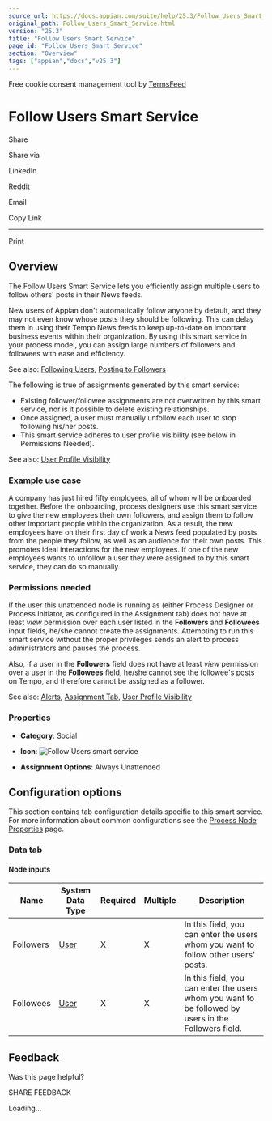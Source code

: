 ```yaml
---
source_url: https://docs.appian.com/suite/help/25.3/Follow_Users_Smart_Service.html
original_path: Follow_Users_Smart_Service.html
version: "25.3"
title: "Follow Users Smart Service"
page_id: "Follow_Users_Smart_Service"
section: "Overview"
tags: ["appian","docs","v25.3"]
---
```



Free cookie consent management tool by [TermsFeed](https://www.termsfeed.com/)

# Follow Users Smart Service

Share

Share via

LinkedIn

Reddit

Email

Copy Link

* * *

Print

## Overview

The Follow Users Smart Service lets you efficiently assign multiple users to follow others' posts in their News feeds.

New users of Appian don't automatically follow anyone by default, and they may not even know whose posts they should be following. This can delay them in using their Tempo News feeds to keep up-to-date on important business events within their organization. By using this smart service in your process model, you can assign large numbers of followers and followees with ease and efficiency.

See also: [Following Users](News.html#follow-users), [Posting to Followers](News.html#create-a-post)

The following is true of assignments generated by this smart service:

-   Existing follower/followee assignments are not overwritten by this smart service, nor is it possible to delete existing relationships.
-   Once assigned, a user must manually unfollow each user to stop following his/her posts.
-   This smart service adheres to user profile visibility (see below in Permissions Needed).

See also: [User Profile Visibility](User_Profile_Visibility.html)

### Example use case

A company has just hired fifty employees, all of whom will be onboarded together. Before the onboarding, process designers use this smart service to give the new employees their own followers, and assign them to follow other important people within the organization. As a result, the new employees have on their first day of work a News feed populated by posts from the people they follow, as well as an audience for their own posts. This promotes ideal interactions for the new employees. If one of the new employees wants to unfollow a user they were assigned to by this smart service, they can do so manually.

### Permissions needed

If the user this unattended node is running as (either Process Designer or Process Initiator, as configured in the Assignment tab) does not have at least _view_ permission over each user listed in the **Followers** and **Followees** input fields, he/she cannot create the assignments. Attempting to run this smart service without the proper privileges sends an alert to process administrators and pauses the process.

Also, if a user in the **Followers** field does not have at least _view_ permission over a user in the **Followees** field, he/she cannot see the followee's posts on Tempo, and therefore cannot be assigned as a follower.

See also: [Alerts](process-model-object.html#alerts-tab), [Assignment Tab](Process_Node_and_Smart_Service_Properties.html#assignment-tab), [User Profile Visibility](User_Profile_Visibility.html)

### Properties

-   **Category**: Social

-   **Icon**: ![Follow Users smart service](images/Smart_Service_Icons/Follow_Users.png)

-   **Assignment Options**: Always Unattended

## Configuration options

This section contains tab configuration details specific to this smart service. For more information about common configurations see the [Process Node Properties](Process_Node_and_Smart_Service_Properties.html) page.

### Data tab

#### Node inputs

| Name | System Data Type | Required | Multiple | Description |
| --- | --- | --- | --- | --- |
| Followers | [User](Appian_Data_Types.html#user) | X | X | In this field, you can enter the users whom you want to follow other users' posts. |
| Followees | [User](Appian_Data_Types.html#user) | X | X | In this field, you can enter the users whom you want to be followed by users in the Followers field. |

## Feedback

Was this page helpful?

SHARE FEEDBACK

Loading...
